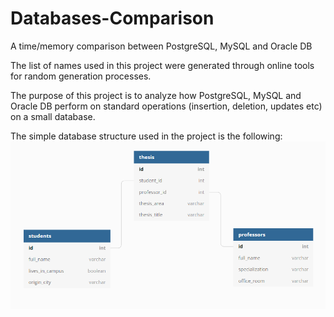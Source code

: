# Databases-Comparison
A time/memory comparison between PostgreSQL, MySQL and Oracle DB

The list of names used in this project were generated through online tools for random generation processes.

The purpose of this project is to analyze how PostgreSQL, MySQL and Oracle DB perform on standard operations (insertion, deletion, updates etc) on a small database.

The simple database structure used in the project is the following:
![DB Diagram](db.PNG)
